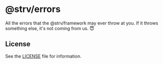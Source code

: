 # @strv/errors

All the errors that the @strv/framework may ever throw at you. If it throws something else, it's not coming from us. 😇

## License

See the [LICENSE](LICENSE) file for information.
